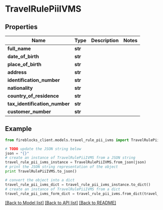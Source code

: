 # TravelRulePiiIVMS


## Properties
Name | Type | Description | Notes
------------ | ------------- | ------------- | -------------
**full_name** | **str** |  | 
**date_of_birth** | **str** |  | 
**place_of_birth** | **str** |  | 
**address** | **str** |  | 
**identification_number** | **str** |  | 
**nationality** | **str** |  | 
**country_of_residence** | **str** |  | 
**tax_identification_number** | **str** |  | 
**customer_number** | **str** |  | 

## Example

```python
from fireblocks_client.models.travel_rule_pii_ivms import TravelRulePiiIVMS

# TODO update the JSON string below
json = "{}"
# create an instance of TravelRulePiiIVMS from a JSON string
travel_rule_pii_ivms_instance = TravelRulePiiIVMS.from_json(json)
# print the JSON string representation of the object
print TravelRulePiiIVMS.to_json()

# convert the object into a dict
travel_rule_pii_ivms_dict = travel_rule_pii_ivms_instance.to_dict()
# create an instance of TravelRulePiiIVMS from a dict
travel_rule_pii_ivms_form_dict = travel_rule_pii_ivms.from_dict(travel_rule_pii_ivms_dict)
```
[[Back to Model list]](../README.md#documentation-for-models) [[Back to API list]](../README.md#documentation-for-api-endpoints) [[Back to README]](../README.md)


